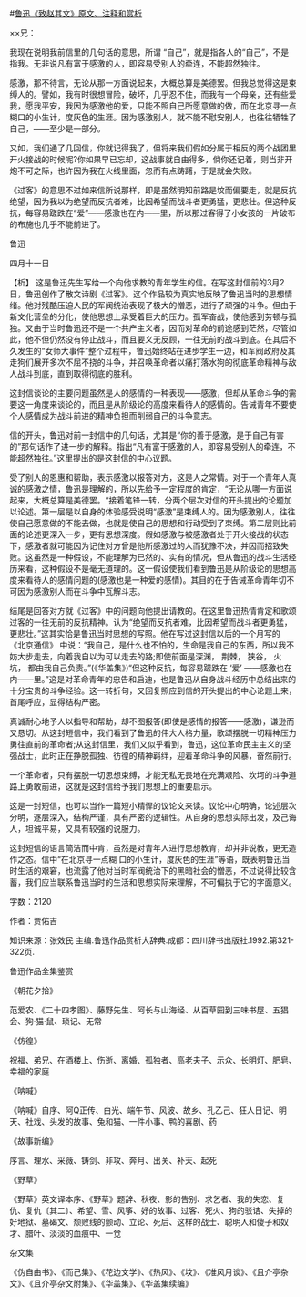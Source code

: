 #[鲁迅《致赵其文》原文、注释和赏析](https://www.vrrw.net/wx/9446.html)

××兄：

我现在说明我前信里的几句话的意思，所谓 “自己”，就是指各人的“自己”，不是指我。无非说凡有富于感激的人，即容易受别人的牵连，不能超然独往。

感激，那不待言，无论从那一方面说起来，大概总算是美德罢。但我总觉得这是束缚人的。譬如，我有时很想冒险，破坏，几乎忍不住，而我有一个母亲，还有些爱我，愿我平安，我因为感激他的爱，只能不照自己所愿意做的做，而在北京寻一点糊口的小生计，度灰色的生涯。因为感激别人，就不能不慰安别人，也往往牺牲了自己，——至少是一部分。

又如，我们通了几回信，你就记得我了，但将来我们假如分属于相反的两个战团里开火接战的时候呢?你如果早已忘却，这战事就自由得多，倘你还记着，则当非开炮不可之际，也许因为我在火线里面，忽而有点踌躇，于是就会失败。

《过客》的意思不过如来信所说那样，即是虽然明知前路是坟而偏要走，就是反抗绝望，因为我以为绝望而反抗者难，比因希望而战斗者更勇猛，更悲壮。但这种反抗，每容易蹉跌在“爱”——感激也在内——里，所以那过客得了小女孩的一片破布的布施也几乎不能前进了。

鲁迅

四月十一日



【析】 这是鲁迅先生写给一个向他求教的青年学生的信。在写这封信前的3月2日，鲁迅创作了散文诗剧《过客》。这个作品较为真实地反映了鲁迅当时的思想情绪。他对残酷压迫人民的军阀统治表现了极大的憎恶，进行了顽强的斗争。但由于新文化营垒的分化，使他思想上承受着巨大的压力。孤军奋战，使他感到劳顿与孤独。又由于当时鲁迅还不是一个共产主义者，因而对革命的前途感到茫然，尽管如此，他不但仍然没有停止战斗，而且要义无反顾，一往无前的战斗到底。在其后不久发生的“女师大事件”整个过程中，鲁迅始终站在进步学生一边，和军阀政府及其走狗们展开多次不屈不挠的斗争，并召唤革命者以痛打落水狗的彻底革命精神与敌人战斗到底，直到取得彻底的胜利。

这封信谈论的主要问题虽然是人的感情的一种表现——感激，但却从革命斗争的需要这一角度来谈论的，而且是从阶级论的高度来看待人的感情的。告诫青年不要使个人感情成为战斗前进的精神负担而削弱自己的斗争意志。

信的开头，鲁迅对前一封信中的几句话，尤其是“你的善于感激，是于自己有害的”那句话作了进一步的解释。指出“凡有富于感激的人，即容易受别人的牵连，不能超然独往。”这里提出的是这封信的中心议题。

受了别人的恩惠和帮助，表示感激以报答对方，这是人之常情。对于一个青年人真诚的感激之情，鲁迅是理解的，所以先给予一定程度的肯定，“无论从哪一方面说起来，大概总算是美德罢。“接着笔锋一转，分两个层次对信的开头提出的论题加以论述。第一层是以自身的体验感受说明“感激”是束缚人的。因为感激别人，往往使自己愿意做的不能去做，也就是使自己的思想和行动受到了束缚。第二层则比前面的论述更深入一步，更有思想深度。假如感激与被感激者处于开火接战的状态下，感激者就可能因为记住对方曾是他所感激过的人而犹豫不决，并因而招致失败。这虽然是一种假设，不能理解为已然的、实有的情况，但从鲁迅的战斗生活经历来看，这种假设不是毫无道理的。这一假设使我们看到鲁迅是从阶级论的思想高度来看待人的感情问题的(感激也是一种爱的感情)。其目的在于告诫革命青年切不可因为感激别人而在斗争中瓦解斗志。

结尾是回答对方就《过客》中的问题向他提出请教的。在这里鲁迅热情肯定和歌颂过客的一往无前的反抗精神。认为“绝望而反抗者难，比因希望而战斗者更勇猛，更悲壮。”这其实恰是鲁迅当时思想的写照。他在写过这封信以后的一个月写的 《北京通信》 中说：“我自己，是什么也不怕的，生命是我自己的东西，所以我不妨大步走去，向着我自以为可以走去的路;即使前面是深渊， 荆棘， 狭谷， 火坑， 都由我自己负责。”(《华盖集》)“但这种反抗，每容易蹉跌在 ‘爱’ ——感激也在内——里。”这是对革命青年的忠告和启迪，也是鲁迅从自身战斗经历中总结出来的十分宝贵的斗争经验。这一转折句，又回复照应到信的开头提出的中心论题上来，首尾呼应，显得结构严密。

真诚耐心地予人以指导和帮助，却不图报答(即使是感情的报答——感激)，谦逊而又恳切。从这封短信中，我们看到了鲁迅的伟大人格力量，歌颂摆脱一切精神压力勇往直前的革命者;从这封信里，我们又似乎看到，鲁迅，这位革命民主主义的坚强战士，此时正在挣脱孤独、彷徨的精神羁绊，迎着革命斗争的风暴，奋然前行。

一个革命者，只有摆脱一切思想束缚，才能无私无畏地在充满艰险、坎坷的斗争道路上勇敢前进，这就是这封信给予我们思想上的重要启示。

这是一封短信，也可以当作一篇短小精悍的议论文来读。议论中心明确，论述层次分明，逐层深入，结构严谨，具有严密的逻辑性。从自身的思想实际出发，及己诲人，坦诚平易，又具有较强的说服力。

这封短信的语言简洁而中肯，虽然是对青年人进行思想教育，却并非说教，更无造作之态。信中“在北京寻一点糊 口的小生计，度灰色的生涯”等语，既表明鲁迅当时生活的艰窘，也流露了他对当时军阀统治下的黑暗社会的憎恶，不过说得比较含蓄，我们应当联系鲁迅当时的生活和思想实际来理解，不可偏执于它的字面意义。

字数：2120

作者：贾佑吉

知识来源：张效民 主编.鲁迅作品赏析大辞典.成都：四川辞书出版社.1992.第321-322页.

鲁迅作品全集鉴赏

《朝花夕拾》

范爱农、《二十四孝图》、藤野先生、阿长与山海经、从百草园到三味书屋、五猖会、狗·猫·鼠、琐记、无常

《仿徨》

祝福、弟兄、在酒楼上、伤逝、离婚、孤独者、高老夫子、示众、长明灯、肥皂、幸福的家庭

《呐喊》

《呐喊》自序、阿Q正传、白光、端午节、风波、故乡、孔乙己、狂人日记、明天、社戏、头发的故事、兔和猫、一件小事、鸭的喜剧、药

《故事新编》

序言、理水、采薇、铸剑、非攻、奔月、出关、补天、起死

《野草》

《野草》英文译本序、《野草》题辞、秋夜、影的告别、求乞者、我的失恋、复仇、复仇〔其二〕、希望、雪、风筝、好的故事、过客、死火、狗的驳诘、失掉的好地狱、墓碣文、颓败线的颤动、立论、死后、这样的战士、聪明人和傻子和奴才、腊叶、淡淡的血痕中、一觉

杂文集

《伪自由书》、《而己集》、《花边文学》、《热风》、《坟》、《准风月谈》、《且介亭杂文》、《且介亭杂文附集》、《华盖集》、《华盖集续编》

